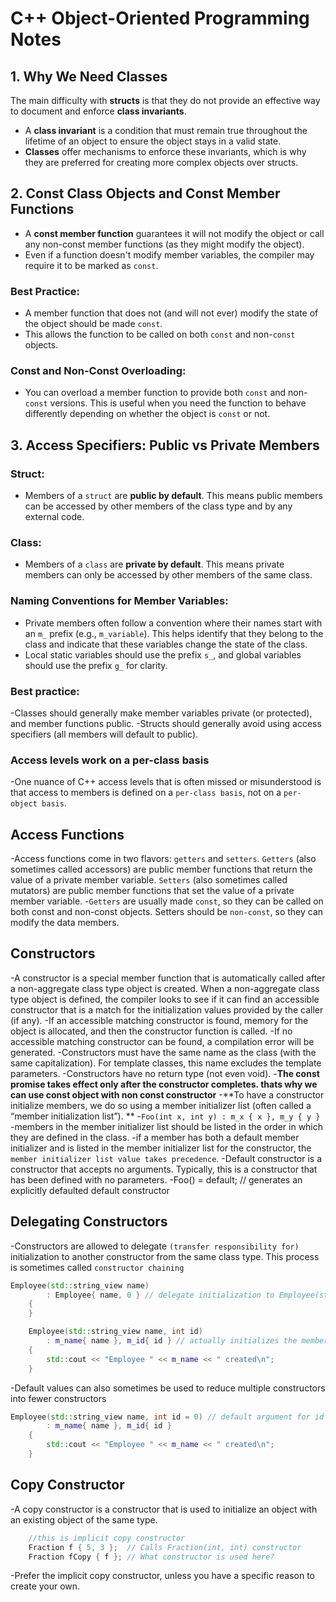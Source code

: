 <!-- ***Why we need Class***

Perhaps the biggest difficulty with structs is that they do not provide an effective way to document and enforce class invariants.

a class invariant is a condition that must be true throughout the lifetime of an object in order for the object to remain in a valid state




***Const class objects and const member functions***

A const member function is a member function that guarantees it will not modify the object or call any non-const member functions (as they may modify the object). 

We need member functions because even if the function doesnt modify member variable the compiler doesnt allow so 

Best practice: A member function that does not (and will not ever) modify the state of the object should be made const, so that it can be called on both const and non-const objects.

Member function const and non-const overloading


***Public and private members and access specifiers***

The members of a ***struct*** are public by default. Public members can be accessed by other members of the class type, and by the public.

The members of a ***class*** are private by default: Members that have the private access level are called private members. Private members are members of a class type that can only be accessed by other members of the same class.

In C++, it is a common convention to name private data members starting with an “m_” prefix, This helps make it clear that this function is changing the state of the class. 

This is the same reason we recommend using ***“s_” prefixes for local static variables***, and ***“g_” prefixes for globals***

 -->


# C++ Object-Oriented Programming Notes

## 1. Why We Need Classes

The main difficulty with **structs** is that they do not provide an effective way to document and enforce **class invariants**.

- A **class invariant** is a condition that must remain true throughout the lifetime of an object to ensure the object stays in a valid state.
- **Classes** offer mechanisms to enforce these invariants, which is why they are preferred for creating more complex objects over structs.

## 2. Const Class Objects and Const Member Functions

- A **const member function** guarantees it will not modify the object or call any non-const member functions (as they might modify the object).
- Even if a function doesn't modify member variables, the compiler may require it to be marked as `const`.
  
### Best Practice:
- A member function that does not (and will not ever) modify the state of the object should be made `const`. 
- This allows the function to be called on both `const` and non-`const` objects.

### Const and Non-Const Overloading:
- You can overload a member function to provide both `const` and non-`const` versions. This is useful when you need the function to behave differently depending on whether the object is `const` or not.

## 3. Access Specifiers: Public vs Private Members

### **Struct**:
- Members of a `struct` are **public by default**. This means public members can be accessed by other members of the class type and by any external code.

### **Class**:
- Members of a `class` are **private by default**. This means private members can only be accessed by other members of the same class.

### Naming Conventions for Member Variables:
- Private members often follow a convention where their names start with an `m_` prefix (e.g., `m_variable`). This helps identify that they belong to the class and indicate that these variables change the state of the class.
- Local static variables should use the prefix `s_`, and global variables should use the prefix `g_` for clarity.

### Best practice:
-Classes should generally make member variables private (or protected), and member functions public.
-Structs should generally avoid using access specifiers (all members will default to public).

### Access levels work on a per-class basis
-One nuance of C++ access levels that is often missed or misunderstood is that access to members is defined on a `per-class basis`, not on a `per-object basis`.

## Access Functions
-Access functions come in two flavors: `getters` and `setters`. `Getters` (also sometimes called accessors) are public member functions that return the value of a private member variable. `Setters` (also sometimes called mutators) are public member functions that set the value of a private member variable.
-`Getters` are usually made `const`, so they can be called on both const and non-const objects. Setters should be `non-const`, so they can modify the data members.

## Constructors
-A constructor is a special member function that is automatically called after a non-aggregate class type object is created. When a non-aggregate class type object is defined, the compiler looks to see if it can find an accessible constructor that is a match for the initialization values provided by the caller (if any).
-If an accessible matching constructor is found, memory for the object is allocated, and then the constructor function is called.
-If no accessible matching constructor can be found, a compilation error will be generated.
-Constructors must have the same name as the class (with the same capitalization). For template classes, this name excludes the template parameters.
-Constructors have no return type (not even void).
-**The const promise takes effect only after the constructor completes. thats why we can use const object with non const constructor**
-**To have a constructor initialize members, we do so using a member initializer list (often called a “member initialization list”). **
-`Foo(int x, int y) : m_x { x }, m_y { y }` 
-members in the member initializer list should be listed in the order in which they are defined in the class.
-if a member has both a default member initializer and is listed in the member initializer list for the constructor, the `member initializer list value takes precedence`.
-Default constructor is a constructor that accepts no arguments. Typically, this is a constructor that has been defined with no parameters.
-Foo() = default; // generates an explicitly defaulted default constructor

## Delegating Constructors 
-Constructors are allowed to delegate `(transfer responsibility for)` initialization to another constructor from the same class type. This process is sometimes called `constructor chaining` 

```cpp
Employee(std::string_view name)
        : Employee{ name, 0 } // delegate initialization to Employee(std::string_view, int) constructor
    {
    }

    Employee(std::string_view name, int id)
        : m_name{ name }, m_id{ id } // actually initializes the members
    {
        std::cout << "Employee " << m_name << " created\n";
    }
```

-Default values can also sometimes be used to reduce multiple constructors into fewer constructors

```cpp
Employee(std::string_view name, int id = 0) // default argument for id
        : m_name{ name }, m_id{ id }
    {
        std::cout << "Employee " << m_name << " created\n";
    } 
```
## Copy Constructor 
-A copy constructor is a constructor that is used to initialize an object with an existing object of the same type.
```cpp
    //this is implicit copy constructor   
    Fraction f { 5, 3 };  // Calls Fraction(int, int) constructor
    Fraction fCopy { f }; // What constructor is used here?
```
-Prefer the implicit copy constructor, unless you have a specific reason to create your own.

